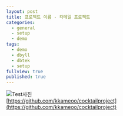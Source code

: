 ```yaml
---
layout: post
title: 프로젝트 이름 - 칵테일 프로젝트
categories:
  - general
  - setup
  - demo
tags:
  - demo
  - dbyll
  - dbtek
  - setup
fullview: true
published: true
---
```



![Test사진](https://github.com/kkameoo/cocktailproject/assets/116774845/f3241ce2-7ba3-4242-876f-56e2459432cb)        
[https://github.com/kkameoo/cocktailproject](https://github.com/kkameoo/cocktailproject)
